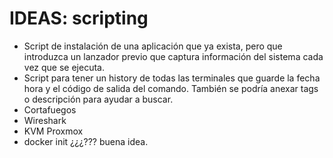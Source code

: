 
# IDEAS: scripting

* Script de instalación de una aplicación que ya exista, pero que introduzca un lanzador previo que captura información del sistema cada vez que se ejecuta.
* Script para tener un history de todas las terminales que guarde la fecha hora y el código de salida del comando. También se podría anexar tags o descripción para ayudar a buscar.
* Cortafuegos
* Wireshark
* KVM Proxmox
* docker init ¿¿¿??? buena idea.
